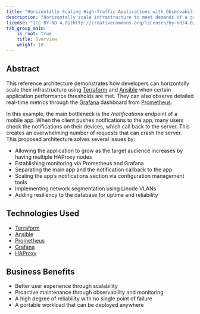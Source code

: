 ```yaml
---
title: "Horizontally Scaling High-Traffic Applications with Observability and Monitoring"
description: "Horizontally scale infrastructure to meet demands of a growing application through HAProxy, and monitor with Prometheus and Grafana."
license: "[CC BY-ND 4.0](http://creativecommons.org/licenses/by-nd/4.0/)"
tab_group_main:
    is_root: true
    title: Overview
    weight: 10
---
```


## Abstract
This reference architecture demonstrates how developers can horizontally scale their infrastructure using [Terraform](https://www.terraform.io/) and [Ansible](https://www.ansible.com/) when certain application performance thresholds are met. They can also observe detailed real-time metrics through the [Grafana](https://grafana.com/) dashboard from [Prometheus](https://prometheus.io/).

In this example, the main bottleneck is the */notifications* endpoint of a mobile app. When the client pushes notifications to the app, many users check the notifications on their devices, which call back to the server. This creates an overwhelming number of requests that can crash the server. This proposed architecture solves several issues by:

- Allowing the application to grow as the target audience increases by having multiple HAProxy nodes
- Establishing monitoring via Prometheus and Grafana
- Separating the main app and the notification callback to the app
- Scaling the app’s notifications section via configuration management tools
- Implementing network segmentation using Linode VLANs
- Adding resiliency to the database for uptime and reliability

## Technologies Used
- [Terraform](https://www.terraform.io/)
- [Ansible](https://www.ansible.com/)
- [Prometheus](https://prometheus.io/)
- [Grafana](https://grafana.com/)
- [HAProxy](http://www.haproxy.org/)

## Business Benefits
- Better user experience through scalability
- Proactive maintenance through observability and monitoring
- A high degree of reliability with no single point of failure
- A portable workload that can be deployed anywhere
